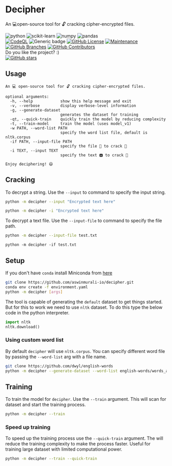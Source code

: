 # Decipher
An 💻open-source tool for 🔓 cracking cipher-encrypted files.

![python](https://img.shields.io/badge/Python-3776AB?style=for-the-badge&logo=python&logoColor=white)
![scikit-learn](https://img.shields.io/badge/scikit_learn-F7931E?style=for-the-badge&logo=scikit-learn&logoColor=white)
![numpy](https://img.shields.io/badge/Numpy-777BB4?style=for-the-badge&logo=numpy&logoColor=white)
![pandas](https://img.shields.io/badge/Pandas-2C2D72?style=for-the-badge&logo=pandas&logoColor=white)
</br>
[![CodeQL](https://github.com/aswinmurali-io/decipher/actions/workflows/codeql-analysis.yml/badge.svg)](https://github.com/aswinmurali-io/decipher/actions/workflows/codeql-analysis.yml)
![Generic badge](https://img.shields.io/badge/welcome-decipher-green.svg)
[![GitHub License](https://img.shields.io/github/license/aswinmurali-io/decipher.svg)](https://github.com/aswinmurali-io/decipher/blob/master/LICENSE)
[![Maintenance](https://img.shields.io/badge/maintained-yes-green.svg)](https://github.com/aswinmurali-io/decipher/graphs/commit-activity)
[![GitHub Branches](https://badgen.net/github/branches/aswinmurali-io/decipher)](https://github.com/aswinmurali-io/decipher/)
[![GitHub Contributors](https://img.shields.io/github/contributors/aswinmurali-io/decipher.svg)](https://github.com/aswinmurali-io/decipher/badges/graphs/contributors/)
</br>
Do you like the project? :)</br>
[![GitHub stars](https://img.shields.io/github/stars/aswinmurali-io/decipher.svg?style=social&label=Star&maxAge=2592000)](https://GitHub.com/aswinmurali-io/decipher.svg/stargazers/)

## Usage

```
An 💻 open-source tool for 🔓 cracking cipher-encrypted files.

optional arguments:
  -h, --help            show this help message and exit
  -v, --verbose         display verbose-level information
  -g, --generate-dataset
                        generates the dataset for training
  -qt, --quick-train    quickly train the model by reducing complexity
  -t, --train-model     train the model (uses model_v1)
  -w PATH, --word-list PATH
                        specify the word list file, default is nltk.corpus
  -if PATH, --input-file PATH
                        specify the file 📄 to crack 🔑
  -i TEXT, --input TEXT
                        specify the text 🅰 to crack 🔑

Enjoy deciphering! 😄
```

## Cracking

To decrypt a string. Use the `--input` to command to specify the input string.

```bash
python -m decipher --input "Encrypted text here"
```

```bash
python -m decipher -i "Encrypted text here"
```

To decrypt a text file. Use the `--input-file` to command to specify the file path.

```bash
python -m decipher --input-file test.txt
```

<!-- cannot annotate lang parameter here -if highlighted-->
```
python -m decipher -if test.txt
```

## Setup

If you don't have `conda` install Miniconda from [here](https://docs.conda.io/en/latest/miniconda.html)

```bash
git clone https://github.com/aswinmurali-io/decipher.git
conda env create -f environment.yaml
python -m decipher [args]
```

The tool is capable of generating the `default` dataset to get things started. But
for this to work we need to use `nltk` dataset. To do this type the below code in the python interpreter.

```python
import nltk
nltk.download()
```

### Using custom word list

By default `decipher` will use `nltk.corpus`. You can specify different word file by
passing the `--word-list` arg with a file name.

```bash
git clone https://github.com/dwyl/english-words
python -m decipher --generate-dataset --word-list english-words/words_alpha.txt
```

## Training

To train the model for `decipher`. Use the `--train` argument. This will scan for
dataset and start the training process.

```bash
python -m decipher --train
```

### Speed up training

To speed up the training process use the `--quick-train` argument. The will reduce
the training complexity to make the process faster. Useful for training large
dataset with limited computational power.

```bash
python -m decipher --train --quick-train
```
